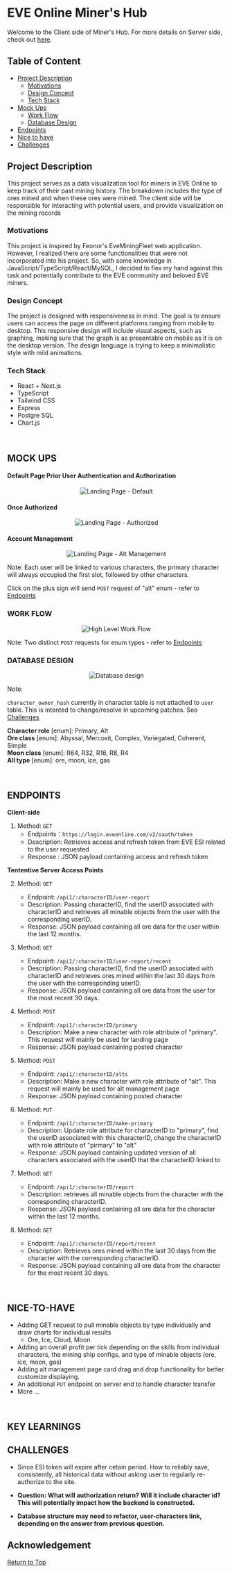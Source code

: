 # EVE Online Miner's Hub

Welcome to the Client side of Miner's Hub. For more details on Server side, check out [here](https://github.com/VanK33/miner-hub-server).

## Table of Content

- [Project Description](#project-description)
  - [Motivations](#motivations)
  - [Design Concept](#design-concept)
  - [Tech Stack](#tech-stack)
- [Mock Ups](#mock-ups)
  - [Work Flow](#work-flow)
  - [Database Design](#database-design)
- [Endpoints](#endpoints)
- [Nice to have](#nice-to-have)
- [Challenges](#challenges)

## Project Description

This project serves as a data visualization tool for miners in EVE Online to keep track of their past mining history. The breakdown includes the type of ores mined and when these ores were mined. The client side will be responsible for interacting with potential users, and provide visualization on the mining records

### Motivations

This project is inspired by Feonor's EveMiningFleet web application. However, I realized there are some functionalities that were not incorporated into his project. So, with some knowledge in JavaScript/TypeScript/React/MySQL, I decided to flex my hand against this task and potentially contribute to the EVE community and beloved EVE miners.

### Design Concept

The project is designed with responsiveness in mind. The goal is to ensure users can access the page on different platforms ranging from mobile to desktop. This responsive design will include visual aspects, such as graphing, making sure that the graph is as presentable on mobile as it is on the desktop version. The design language is trying to keep a minimalistic style with mild animations.

### Tech Stack

- React + Next.js
- TypeScript
- Tailwind CSS
- Express
- Postgre SQL
- Chart.js

<br>

## MOCK UPS

#### Default Page Prior User Authentication and Authorization

<p align="center">
  <img src="./assets/mockup/landing-page-default.png" alt="Landing Page - Default">
</p>

#### Once Authorized

<p align="center">
  <img src="./assets//mockup/landing-page-log-in.png" alt="Landing Page - Authorized">
</p>

#### Account Management

<p align="center">
  <img src="./assets/mockup/alt-management-page.png" alt="Landing Page - Alt Management">
</p>
Note: Each user will be linked to various characters, the primary character will always occupied the first slot, followed by other characters. <Br>

Click on the plus sign will send `POST` request of "alt" enum - refer to [Endpoints](#endpoints)

### WORK FLOW

<p align="center">
  <img src="./assets/mockup/high-level-overview.png" alt="High Level Work Flow">
</p>

Note: Two distinct `POST` requests for enum types - refer to [Endpoints](#endpoints)

### DATABASE DESIGN

<p align="center">
  <img src="./assets/mockup/database.png" alt="Database design">
</p>
Note:

`character_owner_hash` currently in character table is not attached to `user` table. This is intented to change/resolve in upcoming patches. See [Challenges](#challenges)

**Character role** [enum]: Primary, Alt <Br>
**Ore class** [enum]: Abyssal, Mercoxit, Complex, Variegated, Coherent, Simple <Br>
**Moon class** [enum]: R64, R32, R16, R8, R4 <Br>
**All type** [enum]: ore, moon, ice, gas <Br>

<Br>

## ENDPOINTS

**Cilent-side**

1. Method: `GET`
   - Endpoints：`https://login.eveonline.com/v2/oauth/token`
   - Description: Retrieves access and refresh token from EVE ESI related to the user requested
   - Response : JSON payload containing access and refresh token

**Tententive Server Access Points**

2. Method: `GET`

   - Endpoint: `/api1/:characterID/user-report`
   - Description: Passing characterID, find the userID associated with characterID and retrieves all minable objects from the user with the corresponding userID.
   - Response: JSON payload containing all ore data for the user within the last 12 months.

3. Method: `GET`

   - Endpoint: `/api1/:characterID/user-report/recent`
   - Description: Passing characterID, find the userID associated with characterID and retrieves ores mined within the last 30 days from the user with the corresponding userID.
   - Response: JSON payload containing all ore data from the user for the most recent 30 days.

4. Method: `POST`

   - Endpoint: `/api1/:characterID/primary`
   - Description: Make a new character with role attribute of "primary". This request will mainly be used for landing page
   - Response: JSON payload containing posted character

5. Method: `POST`

   - Endpoint: `/api1/:characterID/alts`
   - Description: Make a new character with role attribute of "alt". This request will mainly be used for alt management page
   - Response: JSON payload containing posted character

6. Method: `PUT`

   - Endpoint: `/api1/:characterID/make-primary`
   - Description: Update role attribute for characterID to "primary", find the userID associated with this characterID, change the characterID with role attribute of "pirmary" to "alt"
   - Response: JSON payload containing updated version of all characters associated with the userID that the characterID linked to

7. Method: `GET`

   - Endpoint: `/api1/:characterID/report`
   - Description: retrieves all minable objects from the character with the corresponding characterID.
   - Response: JSON payload containing all ore data for the character within the last 12 months.

8. Method: `GET`

   - Endpoint: `/api1/:characterID/report/recent`
   - Description: Retrieves ores mined within the last 30 days from the character with the corresponding characterID.
   - Response: JSON payload containing all ore data from the character for the most recent 30 days.

<Br>

## NICE-TO-HAVE

- Adding GET request to pull minable objects by type individually and draw charts for individual results
  - Ore, Ice, Cloud, Moon
- Adding an overall profit per tick depending on the skills from individual characters, the mining ship configs, and type of minable objects (ore, ice, moon, gas)
- Adding alt management page card drag and drop functionality for better customize displaying.
- An additional `PUT` endpoint on server end to handle character transfer
- More ...

<Br>

## KEY LEARNINGS

## CHALLENGES

- Since ESI token will expire after cetain period. How to reliably save, consistently, all historical data without asking user to regularly re-authorize to the site.

- **Question: What will authorization return? Will it include character id? This will potentially impact how the backend is constructed.**

- **Database structure may need to refactor, user-characters link, depending on the answer from previous question.**

## Acknowledgement

[Return to Top](#eve-online-miners-hub)
